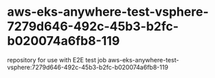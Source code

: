 # aws-eks-anywhere-test-vsphere-7279d646-492c-45b3-b2fc-b020074a6fb8-119
repository for use with E2E test job aws-eks-anywhere-test-vsphere:7279d646-492c-45b3-b2fc-b020074a6fb8-119
